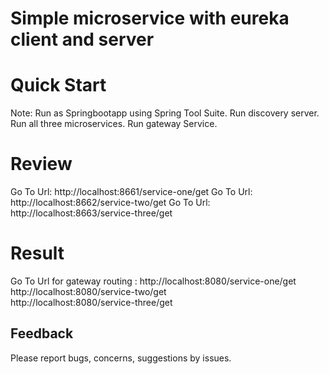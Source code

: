 # Simple microservice with eureka client and server



# Quick Start
Note: Run as Springbootapp using Spring Tool Suite.
Run discovery server.
Run all three microservices.
Run gateway Service.

# Review
Go To Url: http://localhost:8661/service-one/get
Go To Url: http://localhost:8662/service-two/get
Go To Url: http://localhost:8663/service-three/get

# Result
Go To Url for gateway routing :
http://localhost:8080/service-one/get    
http://localhost:8080/service-two/get    
http://localhost:8080/service-three/get   

## Feedback

Please report bugs, concerns, suggestions by issues.

